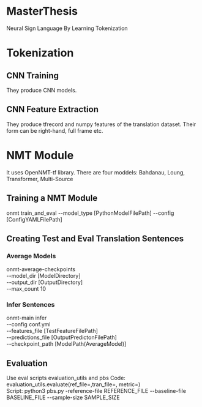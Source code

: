 # MasterThesis
Neural Sign Language By Learning Tokenization

# Tokenization
## CNN Training
They produce CNN models.
## CNN Feature Extraction 
They produce tfrecord and numpy features of the translation dataset.
Their form can be right-hand, full frame etc.
# NMT Module
It uses OpenNMT-tf library.
There are four moddels: Bahdanau, Loung, Transformer, Multi-Source
## Training a NMT Module
onmt train_and_eval --model_type [PythonModelFilePath] --config [ConfigYAMLFilePath]
## Creating Test and Eval Translation Sentences
### Average Models 
onmt-average-checkpoints \
    --model_dir [ModelDirectory] \
    --output_dir [OutputDirectory] \
    --max_count 10
### Infer Sentences
onmt-main infer \
    --config conf.yml \
    --features_file [TestFeatureFilePath] \
    --predictions_file [OutputPredictonFilePath] \
    --checkpoint_path [ModelPath(AverageModel)]
## Evaluation
Use eval scripts evaluation_utils and pbs
Code: evaluation_utils.evaluate(ref_file=,tran_file=, metric=) \
Script: python3 pbs.py -reference-file REFERENCE_FILE --baseline-file
              BASELINE_FILE --sample-size SAMPLE_SIZE
